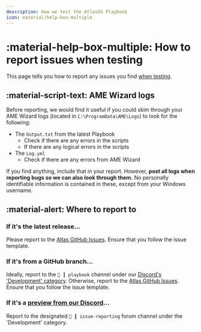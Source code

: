 ```yaml
---
description: How we test the AtlasOS Playbook
icon: material/help-box-multiple
---
```


# :material-help-box-multiple: How to report issues when testing

This page tells you how to report any issues you find [when testing](what-to-test.md).

## :material-script-text: AME Wizard logs

Before reporting, we would find it useful if you could skim through your AME Wizard logs (located in `C:\ProgramData\AME\Logs`) to look for the following:

- The `Output.txt` from the latest Playbook
    - Check if there are any errors in the scripts
    - If there are any logical errors in the scripts
- The `Log.yml`
    - Check if there are any errors from AME Wizard

If you find anything, include that in your report. However, **post all logs when reporting bugs so we can also look through them.** No personally identifiable information is contained in these, except from your Windows username.

## :material-alert: Where to report to

### If it's the latest release...

Please report to the [Atlas GitHub Issues](https://github.com/Atlas-OS/Atlas/issues). Ensure that you follow the issue template.

### If it's from a GitHub branch...

Ideally, report to the `📘 ┃ playbook` channel under our [Discord's 'Development' category](../../general-faq/testing-nightly-builds.md). Otherwise, report to the [Atlas GitHub Issues](https://github.com/Atlas-OS/Atlas/issues). Ensure that you follow the issue template.

### If it's a [preview from our Discord](../../general-faq/testing-nightly-builds.md)...

Report to the designated `🧪 ┃ issue-reporting` forum channel under the 'Development' category.

